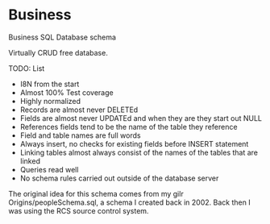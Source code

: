Business
========

Business SQL Database schema

Virtually CRUD free database.

TODO: List
* I8N from the start
* Almost 100% Test coverage
* Highly normalized
* Records are almost never DELETEd
* Fields are almost never UPDATEd and when they are they start out NULL
* References fields tend to be the name of the table they reference
* Field and table names are full words
* Always insert, no checks for existing fields before INSERT statement
* Linking tables almost always consist of the names of the tables that are linked
* Queries read well
* No schema rules carried out outside of the database server

The original idea for this schema comes from my gilr Origins/peopleSchema.sql,
a schema I created back in 2002.  Back then I was using the RCS source control system.
